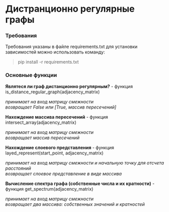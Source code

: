 # Дистранционно регулярные графы
### Требования
Требования указаны в файле requirements.txt
для установки зависимостей можно использовать команду: 
> pip install -r requirements.txt
### Основные функции
**Являтеся ли граф дистанционно регулярным?** - функция is_distance_regular_graph(adjacency_matrix) 

*принимает на вход матрицу смежности*\
*возвращает False или [True, массив пересечений]* 

**Нахождение массива пересечений** - функция intersect_array(adjacency_matrix)

*принимает на вход матрицу смежности*\
*возвращает массив пересечений*

**Нахождение слоевого представления** - функция layed_represent(start_point, adjacency_matrix)

*принимает на вход матрицу смежности и начальную точку для отсчета расстояний*\
*возвращает слоевое представление в виде массива*

**Вычисление спектра графа (собственные числа и их кратности)** - функция get_spectrum(adjacency_matrix)

*принимает на вход матрицу смежности*\
*возвращает два массива: собственных значений и кратностей*